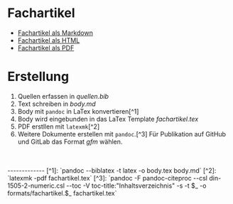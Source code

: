 # Fachartikel
- [Fachartikel als Markdown](fachartikel.md)
- [Fachartikel als HTML](fachartikel.html)
- [Fachartikel als PDF](fachartikel.pdf)

# Erstellung
1. Quellen erfassen in *quellen.bib*
2. Text schreiben in *body.md*
3. Body mit `pandoc` in LaTex konvertieren[^1]
4. Body wird eingebunden in das LaTex Template *fachartikel.tex*
4. PDF erstllen mit `latexmk`[^2]
5. Weitere Dokumente erstellen mit `pandoc`.[^3] Für Publikation auf GitHub und GitLab das Format *gfm* wählen.

<br>
<br>
-------------  
[^1]: `pandoc --biblatex -t latex -o body.tex body.md`
[^2]: `latexmk -pdf fachartikel.tex`
[^3]: `pandoc -F pandoc-citeproc --csl din-1505-2-numeric.csl --toc -V toc-title:"Inhaltsverzeichnis" -s -t $_ -o formats/fachartikel.$_ fachartikel.tex`
